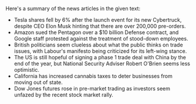 Here's a summary of the news articles in the given text:

* Tesla shares fell by 6% after the launch event for its new Cybertruck, despite CEO Elon Musk hinting that there are over 200,000 pre-orders.
* Amazon sued the Pentagon over a $10 billion Defense contract, and Google staff protested against the treatment of stood-down employees.
* British politicians seem clueless about what the public thinks on trade issues, with Labour's manifesto being criticized for its left-wing stance.
* The US is still hopeful of signing a phase 1 trade deal with China by the end of the year, but National Security Adviser Robert O'Brien seems less optimistic.
* California has increased cannabis taxes to deter businesses from moving out of state.
* Dow Jones futures rose in pre-market trading as investors seem unfazed by the recent stock market rally.